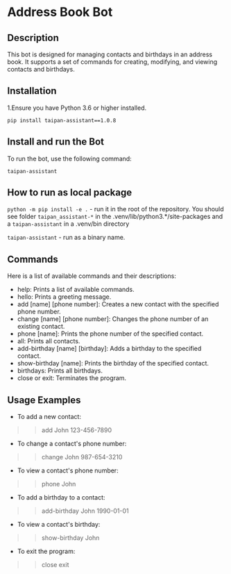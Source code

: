 # Address Book Bot
## Description
This bot is designed for managing contacts and birthdays in an address book. It supports a set of commands for creating, modifying, and viewing contacts and birthdays.

## Installation
1.Ensure you have Python 3.6 or higher installed.

`pip install taipan-assistant==1.0.8`

## Install and run the Bot
To run the bot, use the following command:

`taipan-assistant`

## How to run as local package
`python -m pip install -e .` - run it in the root of the repository. You should see folder `taipan_assistant-*` in the .venv/lib/python3.*/site-packages and a `taipan-assistant` in a .venv/bin directory

`taipan-assistant` - run as a binary name.

## Commands
Here is a list of available commands and their descriptions:

- help: Prints a list of available commands.
- hello: Prints a greeting message.
- add [name] [phone number]: Creates a new contact with the specified phone number.
- change [name] [phone number]: Changes the phone number of an existing contact.
- phone [name]: Prints the phone number of the specified contact.
- all: Prints all contacts.
- add-birthday [name] [birthday]: Adds a birthday to the specified contact.
- show-birthday [name]: Prints the birthday of the specified contact.
- birthdays: Prints all birthdays.
- close or exit: Terminates the program.

## Usage Examples
- To add a new contact:
>> add John 123-456-7890
- To change a contact's phone number:
>> change John 987-654-3210
- To view a contact's phone number:
>> phone John
- To add a birthday to a contact:
>> add-birthday John 1990-01-01
- To view a contact's birthday:
>> show-birthday John
- To exit the program:
>> close
>> exit